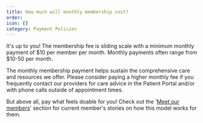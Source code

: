 ```yaml
---
title: How much will monthly membership cost?
order: 
icon: []
category: Payment Policies
---
```

It's up to you! The membership fee is sliding scale with a minimum monthly payment of $10 per member per month. Monthly payments often range from $10-50 per month.

The monthly membership payment helps sustain the comprehensive care and resources we offer. Please consider paying a higher monthly fee if you frequently contact our providers for care advice in the Patient Portal and/or with phone calls outside of appointment times.

But above all, pay what feels doable for you! Check out the '[Meet our members](/membership#meet-some-of-our-community-members)' section for current member's stories on how this model works for them.